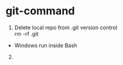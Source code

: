 # git-command

1. Delete local repo from .git version control <br />
rm -rf .git

* Windows run inside Bash


2.
